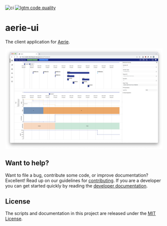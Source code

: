 ![ci](https://github.com/NASA-AMMOS/aerie-ui/actions/workflows/ci.yml/badge.svg)
[![lgtm code quality](https://img.shields.io/lgtm/grade/javascript/g/NASA-AMMOS/aerie-ui.svg?label=code-quality)](https://lgtm.com/projects/g/NASA-AMMOS/aerie-ui/context:javascript)

# aerie-ui

The client application for [Aerie](https://github.com/NASA-AMMOS/aerie).

<span style="display:block;text-align:center">![Example](/docs/images/Full_Example.png)</span>

## Want to help?

Want to file a bug, contribute some code, or improve documentation? Excellent! Read up on our
guidelines for [contributing][contributing]. If you are a developer you can get started quickly by reading the [developer documentation][dev].

[contributing]: ./docs/CONTRIBUTING.md
[dev]: ./docs/DEVELOPER.md

## License

The scripts and documentation in this project are released under the [MIT License](LICENSE).
